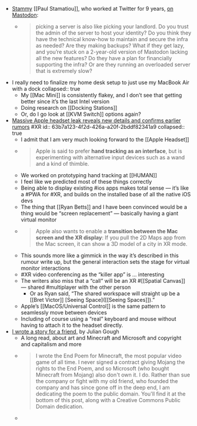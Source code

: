 - [Stammy](https://macaw.social/@stammy/109637304403897981) [[Paul Stamatiou]], who worked at Twitter for 9 years, [on Mastodon](https://paulstamatiou.com/mastodon/):
	- > picking a server is also like picking your landlord. Do you trust the admin of the server to host your identity? Do you think they have the technical know-how to maintain and secure the infra as needed? Are they making backups? What if they get lazy, and you’re stuck on a 2-year-old version of Mastodon lacking all the new features? Do they have a plan for financially supporting the infra? Or are they running an overloaded server that is extremely slow?
- I really need to finalize my home desk setup to just use my MacBook Air with a dock
  collapsed:: true
	- My [[Mac Mini]] is consistently flakey, and I don’t see that getting better since it’s the last Intel version
	- Doing research on [[Docking Stations]]
	- Or, do I go look at [[KVM Switch]] options again?
- [Massive Apple headset leak reveals new details and confirms earlier rumors](https://mixed-news.com/en/massive-apple-headset-leak-reveals-new-details-and-confirms-earlier-rumors/) #XR
  id:: 63b7a123-4f2d-426a-a20f-2bddf82341a9
  collapsed:: true
	- I admit that I am very much looking forward to the [[Apple Headset]]
	- > Apple is said to prefer **hand tracking as an interface**, but is experimenting with alternative input devices such as a wand and a kind of thimble.
	- We worked on prototyping hand tracking at [[HUMAN]]
	- I feel like we predicted most of these things correctly
	- Being able to display existing #ios apps makes total sense — it’s like a #PWA for #XR, and builds on the installed base of all the native iOS devs
	- The thing that [[Ryan Betts]] and I have been convinced would be a thing would be “screen replacement” — basically having a giant virtual monitor
	- > Apple also wants to enable a **transition between the Mac screen and the XR display**: If you pull the 2D Maps app from the Mac screen, it can show a 3D model of a city in XR mode.
	- This sounds more like a gimmick in the way it’s described in this rumour write up, but the general interaction sets the stage for virtual monitor interactions
	- #XR video conferencing as the “killer app” is … interesting
	- The writers also miss that a “call” will be an XR #[[Spatial Canvas]] — shared #multiplayer with the other person
		- Or as Ryan said, “The shared workspace will straight up be a [[Bret Victor]] [Seeing Space]([[Seeing Spaces]]).”
	- Apple’s [[MacOS/Universal Control]] is the same pattern to seamlessly move between devices
	- Including of course using a “real” keyboard and mouse without having to attach it to the headset directly.
- [I wrote a story for a friend,](https://theeggandtherock.substack.com/p/i-wrote-a-story-for-a-friend) by Julian Gough
	- A long read, about art and Minecraft and Microsoft and copyright and capitalism and more
	- > I wrote the End Poem for Minecraft, the most popular video game of all time. I never signed a contract giving Mojang the rights to the End Poem, and so Microsoft (who bought Minecraft from Mojang) also don't own it. I do. Rather than sue the company or fight with my old friend, who founded the company and has since gone off in the deep end, I am dedicating the poem to the public domain. You'll find it at the bottom of this post, along with a Creative Commons Public Domain dedication.
	-